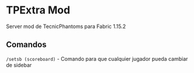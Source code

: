 # TPExtra Mod
Server mod de TecnicPhantoms para Fabric 1.15.2

## Comandos
`/setsb (scoreboard)` - Comando para que cualquier jugador pueda cambiar de sidebar